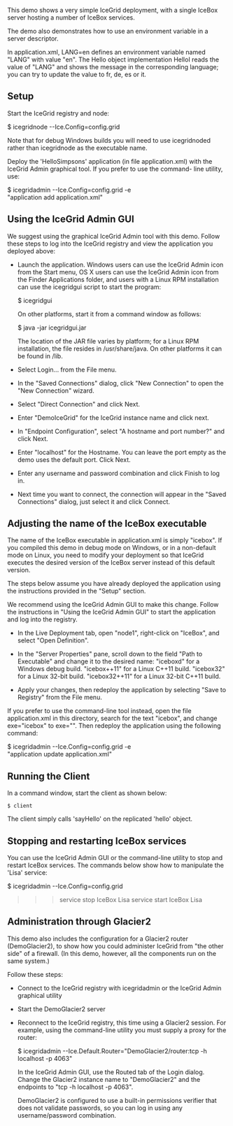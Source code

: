 This demo shows a very simple IceGrid deployment, with a single
IceBox server hosting a number of IceBox services.

The demo also demonstrates how to use an environment variable in a
server descriptor.

In application.xml, <env>LANG=en</env> defines an environment variable
named "LANG" with value "en". The Hello object implementation HelloI
reads the value of "LANG" and shows the message in the corresponding
language; you can try to update the value to fr, de, es or it.


Setup
-----

Start the IceGrid registry and node:

 $ icegridnode --Ice.Config=config.grid

Note that for debug Windows builds you will need to use icegridnoded
rather than icegridnode as the executable name.

Deploy the 'HelloSimpsons' application (in file application.xml) with
the IceGrid Admin graphical tool. If you prefer to use the command-
line utility, use:

 $ icegridadmin --Ice.Config=config.grid -e \
    "application add application.xml"


Using the IceGrid Admin GUI
---------------------------

We suggest using the graphical IceGrid Admin tool with this demo. Follow 
these steps to log into the IceGrid registry and view the application 
you deployed above:

  - Launch the application. Windows users can use the IceGrid Admin
    icon from the Start menu, OS X users can use the IceGrid Admin
    icon from the Finder Applications folder, and users with a Linux
    RPM installation can use the icegridgui script to start the
    program:

    $ icegridgui

    On other platforms, start it from a command window as follows:

    $ java -jar icegridgui.jar

    The location of the JAR file varies by platform; for a Linux RPM
    installation, the file resides in /usr/share/java. On other
    platforms it can be found in <Ice installation directory>/lib.

  - Select Login... from the File menu.

  - In the "Saved Connections" dialog, click "New Connection" to open
    the "New Connection" wizard.

  - Select "Direct Connection" and click Next.

  - Enter "DemoIceGrid" for the IceGrid instance name and click next.

  - In "Endpoint Configuration", select "A hostname and port number?"
    and click Next.

  - Enter "localhost" for the Hostname. You can leave the port empty
    as the demo uses the default port. Click Next.

  - Enter any username and password combination and click Finish
    to log in.

  - Next time you want to connect, the connection will appear in the
    "Saved Connections" dialog, just select it and click Connect.


Adjusting the name of the IceBox executable
-------------------------------------------

The name of the IceBox executable in application.xml is simply 
"icebox". If you compiled this demo in debug mode on Windows, 
or in a non-default mode on Linux, you need to modify your deployment 
so that IceGrid executes the desired version of the IceBox server
instead of this default version. 

The steps below assume you have already deployed the application using 
the instructions provided in the "Setup" section.

We recommend using the IceGrid Admin GUI to make this change. Follow the
instructions in "Using the IceGrid Admin GUI" to start the application 
and log into the registry.

  - In the Live Deployment tab, open "node1", right-click on "IceBox",
    and select "Open Definition".

  - In the "Server Properties" pane, scroll down to the field "Path to
    Executable" and change it to the desired name:
       "iceboxd" for a Windows debug build.
       "icebox++11" for a Linux C++11 build.
       "icebox32" for a Linux 32-bit build.
       "icebox32++11" for a Linux 32-bit C++11 build.

  - Apply your changes, then redeploy the application by selecting
    "Save to Registry" from the File menu.

If you prefer to use the command-line tool instead, open the file
application.xml in this directory, search for the text "icebox", and
change exe="icebox" to exe="<desired icebox name>". Then redeploy the 
application using the following command:

 $ icegridadmin --Ice.Config=config.grid -e \
    "application update application.xml"


Running the Client
------------------

In a command window, start the client as shown below:
```
$ client
```
The client simply calls 'sayHello' on the replicated 'hello' object.


Stopping and restarting IceBox services
---------------------------------------

You can use the IceGrid Admin GUI or the command-line utility to stop and
restart IceBox services. The commands below show how to manipulate
the 'Lisa' service:

 $ icegridadmin --Ice.Config=config.grid
 >>> service stop IceBox Lisa
 >>> service start IceBox Lisa


Administration through Glacier2
-------------------------------

This demo also includes the configuration for a Glacier2 router
(DemoGlacier2), to show how you could administer IceGrid from
 "the other side" of a firewall. (In this demo, however, all the
components run on the same system.)

Follow these steps:

 - Connect to the IceGrid registry with icegridadmin or the
   IceGrid Admin graphical utility

 - Start the DemoGlacier2 server

 - Reconnect to the IceGrid registry, this time using a Glacier2
   session. For example, using the command-line utility you must
   supply a proxy for the router:

   $ icegridadmin --Ice.Default.Router="DemoGlacier2/router:tcp -h localhost -p 4063"

   In the IceGrid Admin GUI, use the Routed tab of the Login dialog. 
   Change the Glacier2 instance name to "DemoGlacier2" and the endpoints 
   to "tcp -h localhost -p 4063".

   DemoGlacier2 is configured to use a built-in permissions verifier
   that does not validate passwords, so you can log in using any
   username/password combination.

